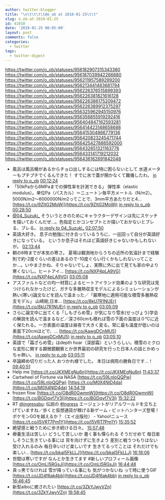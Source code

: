 ```yaml
---
author: twitter-blogger
title: "\n\t\t\t\t@o_ob at 2018-01-25\t\t"
slug: o_ob-at-2018-01-25
id: 41010
date: '2018-01-25 00:05:00'
layout: post
comments: false
categories:
  - twitter
tags:
  - twitter-digest
---
```


https://twitter.com/o_ob/statuses/956182907315343360 https://twitter.com/o_ob/statuses/956187039942266880 https://twitter.com/o_ob/statuses/956211957589299200 https://twitter.com/o_ob/statuses/956213441483681794 https://twitter.com/o_ob/statuses/956226376515899393 https://twitter.com/o_ob/statuses/956226381821616128 https://twitter.com/o_ob/statuses/956226386175209472 https://twitter.com/o_ob/statuses/956226389912375297 https://twitter.com/o_ob/statuses/956325962945150976 https://twitter.com/o_ob/statuses/956356855919292416 https://twitter.com/o_ob/statuses/956404847162593281 https://twitter.com/o_ob/statuses/956414423148658688 https://twitter.com/o_ob/statuses/956415304866779136 https://twitter.com/o_ob/statuses/956420823245471744 https://twitter.com/o_ob/statuses/956425427886592000 https://twitter.com/o_ob/statuses/956432651321163776 https://twitter.com/o_ob/statuses/956433141719212032 https://twitter.com/o_ob/statuses/956436162691842048  

*   風呂は風呂桶があるからチョロ出しするには特に困らないとして 水道メーターもプチプチでくるんできた！ すでに氷で蓋が開かなくて難儀したわ。 [in reply to o_ob](https://twitter.com/o_ob/statuses/956178758339194881) [00:12:24](https://twitter.com/o_ob/statuses/956182907315343360)
*   「50kPaから6MPaまでの弾性率を計測できる」 弾性率（elastic modulus）。単位Pa（パスカル）＝ニュートン毎平方メートル（N/m2）。 5000N/m2～6000000N/m2ってことで、3mm平方あたりだと4… [https://t.co/9ZItG2MoWj](https://t.co/9ZItG2MoWj) [in reply to o_ob](https://twitter.com/o_ob/statuses/956170454544207872) [00:28:50](https://twitter.com/o_ob/statuses/956187039942266880)
*   [@04_Suzuki_](https://twitter.com/04_Suzuki_) そういうときのためにキャラクターデザインは先にスケッチを描いておくんだぜ…。色指定とかコンセプトとか描いておかないとブレる、ブレる。 [in reply to 04_Suzuki_](https://twitter.com/04_Suzuki_/statuses/956207724806598656) [02:07:50](https://twitter.com/o_ob/statuses/956211957589299200)
*   英語大好き。 息子の勉強に付き合っているうちに、一巡回って自分が英語好きになっている。 というか息子はそれほど英語好きじゃないかもしれないが。 [02:13:44](https://twitter.com/o_ob/statuses/956213441483681794)
*   朝の6時までが本気の寒さ。 夏場は観測地からうちの近所の気温計まで経験則で約-2度ぐらいの差はあるので-10度ぐらい行くかもしれないってことか…。いやまさかね、そりゃないでしょ、実際に外に出て見ても家の中より寒くないし。ヒートアイ… [https://t.co/NXP4pLA9VG](https://t.co/NXP4pLA9VG) [03:05:08](https://twitter.com/o_ob/statuses/956226376515899393)
*   アスファルトなどの均一材質によるヒートアイランド効果のような研究は見つけられなかったけど、ガチな多層熱収支モデルによるシミュレーションが熱い(寒い)論文などを読んで温まった／「厳寒地に適用可能な積雪多層熱収支モデル」 山崎剛,日本… [https://t.co/8kU7R1NUEr](https://t.co/8kU7R1NUEr) [in reply to o_ob](https://twitter.com/o_ob/statuses/956226376515899393) [03:05:09](https://twitter.com/o_ob/statuses/956226381821616128)
*   さらに論文中に出てくる「しもざらめ雪」が気になり雪氷(せっぴょう)学会の解説を読んで温まるなど／深さ60cmも積れば雪の下面の温度は０℃に近く保たれる。一方表面の温度は昼夜で大きく変る。常に最も温度が低いのは表面下20cmほどで、… [https://t.co/AawgDCnMU5](https://t.co/AawgDCnMU5) [in reply to o_ob](https://twitter.com/o_ob/statuses/956226381821616128) [03:05:10](https://twitter.com/o_ob/statuses/956226386175209472)
*   英語で「霜ざらめ雪」はdepth hoar（深部霜）というらしい。積雪のミクロな変形に関する顕微鏡観察とか世界最初の研究を行った日本人の話とかめっちゃ熱い。 [in reply to o_ob](https://twitter.com/o_ob/statuses/956226386175209472) [03:05:11](https://twitter.com/o_ob/statuses/956226389912375297)
*   卒論締め切りだった人 おつかれ様でした。 本日は病院の勝負日です…！ [09:40:51](https://twitter.com/o_ob/statuses/956325962945150976)
*   Help me [https://t.co/JKXMEgNu6n](https://t.co/JKXMEgNu6n) [11:43:37](https://twitter.com/o_ob/statuses/956356855919292416)
*   Cartwheel of Fortune via NASA [https://t.co/59LnIoQQPw](https://t.co/59LnIoQQPw) [https://t.co/M0X4NID4da](https://t.co/M0X4NID4da) [14:54:19](https://twitter.com/o_ob/statuses/956404847162593281)
*   frozen flow [https://t.co/O8dR0GwmnW](https://t.co/O8dR0GwmnW) [https://t.co/BGDqyf7V3l](https://t.co/BGDqyf7V3l) [15:32:22](https://twitter.com/o_ob/statuses/956414423148658688)
*   RT [@ingressbu](https://twitter.com/ingressbu): 伝説の [#Ingress](https://twitter.com/search?q=%23Ingress&src=hash) エージェントがリアルワールドを立ち上げていますね／歩くと仮想通貨が稼げる新ゲーム・ビットハンターズ登場！　ポケモンGOを越えるか？（エイ出版社） - Yahoo!ニュース [https://t.co/l5VRT7Pm1Y](https://t.co/l5VRT7Pm1Y) [15:35:52](https://twitter.com/o_ob/statuses/956415304866779136)
*   絶望感と戦うために歩き続ける日々。 [15:57:48](https://twitter.com/o_ob/statuses/956420823245471744)
*   療養生活は苦しい どうして苦しいか 書く事も憚られる そうだせめて 毎日楽しそうに生きている事には 背を向けずに生きよう 差別と戦うつもりはない 受け入れるのみ 毎日辛いけど楽しいです 生きてるってことは それだけでも楽しい… [https://t.co/bkaI5FkLLJ](https://t.co/bkaI5FkLLJ) [16:16:06](https://twitter.com/o_ob/statuses/956425427886592000)
*   世間は寒いですが なんとか生きてます #新しいプロフィール画像 [https://t.co/OmLI5RGsJi](https://t.co/OmLI5RGsJi) [16:44:48](https://twitter.com/o_ob/statuses/956432651321163776)
*   真っ黒でなければ 雪が降っている事にも 気がつかないね って時に使うGIF [https://t.co/JD4f6ak4bb](https://t.co/JD4f6ak4bb) [in reply to o_ob](https://twitter.com/o_ob/statuses/950305857174061056) [16:46:45](https://twitter.com/o_ob/statuses/956433141719212032)
*   新型aiboに癒されたい [https://t.co/3ZkYJwyVZn](https://t.co/3ZkYJwyVZn) [16:58:45](https://twitter.com/o_ob/statuses/956436162691842048)